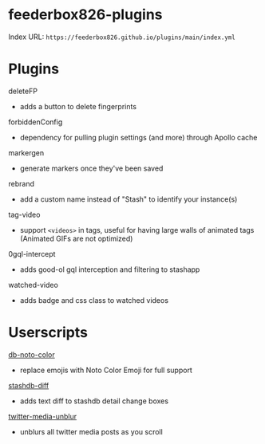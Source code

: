 # feederbox826-plugins

Index URL: `https://feederbox826.github.io/plugins/main/index.yml`

# Plugins
deleteFP
- adds a button to delete fingerprints

forbiddenConfig
- dependency for pulling plugin settings (and more) through Apollo cache

markergen
- generate markers once they've been saved

rebrand
- add a custom name instead of "Stash" to identify your instance(s)

tag-video
- support `<videos>` in tags, useful for having large walls of animated tags (Animated GIFs are not optimized)

0gql-intercept
- adds good-ol gql interception and filtering to stashapp

watched-video
- adds badge and css class to watched videos

# Userscripts

[db-noto-color](https://github.com/feederbox826/plugins/raw/main/userscript/db-noto-color.user.js)
- replace emojis with Noto Color Emoji for full support

[stashdb-diff](https://github.com/feederbox826/plugins/raw/main/userscript/stashdb-diff.user.js)
- adds text diff to stashdb detail change boxes

[twitter-media-unblur](https://github.com/feederbox826/plugins/raw/main/userscript/twitter-media-unblur.user.js)
- unblurs all twitter media posts as you scroll